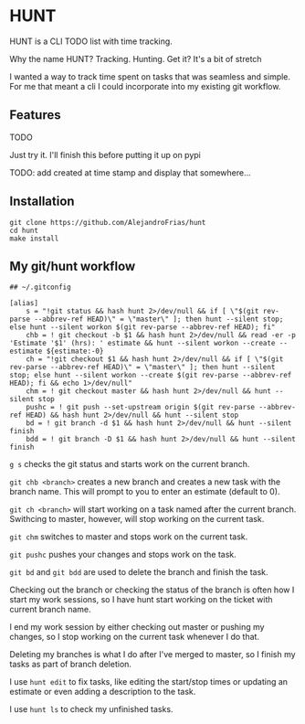 # HUNT

HUNT is a CLI TODO list with time tracking.

Why the name HUNT? Tracking. Hunting. Get it? It's a bit of stretch

I wanted a way to track time spent on tasks that was seamless and simple.
For me that meant a cli I could incorporate into my existing git workflow.

## Features

TODO

Just try it. I'll finish this before putting it up on pypi

TODO: add created at time stamp and display that somewhere...

## Installation

```
git clone https://github.com/AlejandroFrias/hunt
cd hunt
make install
```

## My git/hunt workflow

```
## ~/.gitconfig

[alias]
    s = "!git status && hash hunt 2>/dev/null && if [ \"$(git rev-parse --abbrev-ref HEAD)\" = \"master\" ]; then hunt --silent stop; else hunt --silent workon $(git rev-parse --abbrev-ref HEAD); fi"
    chb = ! git checkout -b $1 && hash hunt 2>/dev/null && read -er -p 'Estimate '$1' (hrs): ' estimate && hunt --silent workon --create --estimate ${estimate:-0}
    ch = "!git checkout $1 && hash hunt 2>/dev/null && if [ \"$(git rev-parse --abbrev-ref HEAD)\" = \"master\" ]; then hunt --silent stop; else hunt --silent workon --create $(git rev-parse --abbrev-ref HEAD); fi && echo 1>/dev/null"
    chm = ! git checkout master && hash hunt 2>/dev/null && hunt --silent stop
    pushc = ! git push --set-upstream origin $(git rev-parse --abbrev-ref HEAD) && hash hunt 2>/dev/null && hunt --silent stop
    bd = ! git branch -d $1 && hash hunt 2>/dev/null && hunt --silent finish
    bdd = ! git branch -D $1 && hash hunt 2>/dev/null && hunt --silent finish

```

`g s` checks the git status and starts work on the current branch.

`git chb <branch>` creates a new branch and creates a new task with the branch name.
This will prompt to you to enter an estimate (default to 0).

`git ch <branch>` will start working on a task named after the current branch.
Swithcing to master, however, will stop working on the current task.

`git chm` switches to master and stops work on the current task.

`git pushc` pushes your changes and stops work on the task.

`git bd` and `git bdd` are used to delete the branch and finish the task.

Checking out the branch or checking the status of the branch is often how I start my work sessions, so I have hunt start working on the ticket with current branch name.

I end my work session by either checking out master or pushing my changes, so I stop working on the current task whenever I do that.

Deleting my branches is what I do after I've merged to master, so I finish my tasks as part of branch deletion.

I use `hunt edit` to fix tasks, like editing the start/stop times or updating an estimate or even adding a description to the task.

I use `hunt ls` to check my unfinished tasks.
